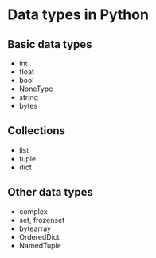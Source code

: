# Data types in Python

## Basic data types

- int
- float
- bool
- NoneType
- string
- bytes

## Collections

- list
- tuple
- dict

## Other data types

- complex
- set, frozenset
- bytearray
- OrderedDict
- NamedTuple
